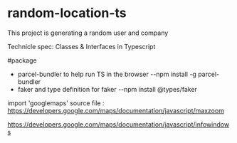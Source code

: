 # random-location-ts

This project is generating a random user and company

Technicle spec:
Classes & Interfaces in Typescript

#package

- parcel-bundler to help run TS in the browser
  --npm install -g parcel-bundler
- faker and type definition for faker
  --npm install @types/faker

import 'googlemaps'
source file :
https://developers.google.com/maps/documentation/javascript/maxzoom

https://developers.google.com/maps/documentation/javascript/infowindows
